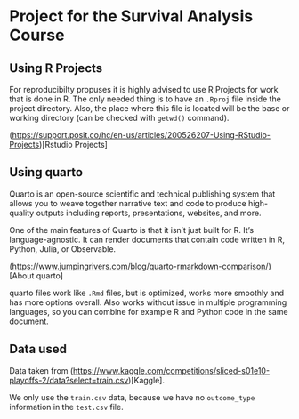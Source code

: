 # Project for the Survival Analysis Course 

## Using R Projects

For reproducibilty propuses it is highly advised to use R Projects for work that
is done in R. 
The only needed thing is to have an `.Rproj` file inside the project directory.
Also, the place where this file is located will be the base or working directory
(can be checked with `getwd()` command).

(https://support.posit.co/hc/en-us/articles/200526207-Using-RStudio-Projects)[Rstudio Projects]

## Using quarto

Quarto is an open-source scientific and technical publishing system that allows 
you to weave together narrative text and code to produce high-quality outputs 
including reports, presentations, websites, and more.

One of the main features of Quarto is that it isn’t just built for R. It’s 
language-agnostic. It can render documents that contain code written in R, 
Python, Julia, or Observable.

(https://www.jumpingrivers.com/blog/quarto-rmarkdown-comparison/)[About quarto]

quarto files work like `.Rmd` files, but is optimized, works more smoothly and
has more options overall. 
Also works without issue in multiple programming languages, so you can combine
for example R and Python code in the same document.

## Data used

Data taken from (https://www.kaggle.com/competitions/sliced-s01e10-playoffs-2/data?select=train.csv)[Kaggle].

We only use the `train.csv` data, because we have no `outcome_type` information
in the `test.csv` file.